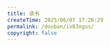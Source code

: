 ```yaml
---
title: 读书
createTime: 2025/06/07 17:26:29
permalink: /douban/iv83ogus/
copyright: false
---
```



<idouban type="book" douban-id="263165274" />
